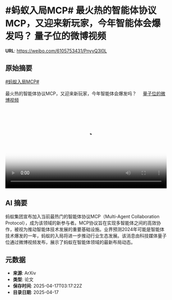 # #蚂蚁入局MCP# 最火热的智能体协议MCP，又迎来新玩家，今年智能体会爆发吗？ 量子位的微博视频

**URL**: https://weibo.com/6105753431/PnyyQ3l0L

## 原始摘要

<a href="https://m.weibo.cn/search?containerid=231522type%3D1%26t%3D10%26q%3D%23%E8%9A%82%E8%9A%81%E5%85%A5%E5%B1%80MCP%23&amp;extparam=%23%E8%9A%82%E8%9A%81%E5%85%A5%E5%B1%80MCP%23" data-hide=""><span class="surl-text">#蚂蚁入局MCP#</span></a> <br><br>最火热的智能体协议MCP，又迎来新玩家，今年智能体会爆发吗？ <a href="https://video.weibo.com/show?fid=1034:5156128040878098" data-hide=""><span class="url-icon"><img style="width: 1rem;height: 1rem" src="https://h5.sinaimg.cn/upload/2015/09/25/3/timeline_card_small_video_default.png" referrerpolicy="no-referrer"></span><span class="surl-text">量子位的微博视频</span></a> <br clear="both"><div style="clear: both"></div><video controls="controls" poster="https://tvax4.sinaimg.cn/orj480/006Fd7o3gy1i0ivv9eal3j30u0140txv.jpg" style="width: 100%"><source src="https://f.video.weibocdn.com/o0/McExYTJ5lx08nwqc2N3a01041200fyHi0E010.mp4?label=mp4_720p&amp;template=720x1280.24.0&amp;ori=0&amp;ps=1CwnkDw1GXwCQx&amp;Expires=1744863431&amp;ssig=kvjQ7UNJM%2B&amp;KID=unistore,video"><source src="https://f.video.weibocdn.com/o0/uf4GDgSflx08nwqbnYW4010412009pnj0E010.mp4?label=mp4_hd&amp;template=540x960.24.0&amp;ori=0&amp;ps=1CwnkDw1GXwCQx&amp;Expires=1744863431&amp;ssig=X53j93mHNQ&amp;KID=unistore,video"><source src="https://f.video.weibocdn.com/o0/DKt9ILwBlx08nwqbc3yU010412004WrK0E010.mp4?label=mp4_ld&amp;template=360x640.24.0&amp;ori=0&amp;ps=1CwnkDw1GXwCQx&amp;Expires=1744863431&amp;ssig=6SQrOdTMoa&amp;KID=unistore,video"><p>视频无法显示，请前往<a href="https://video.weibo.com/show?fid=1034%3A5156128040878098" target="_blank" rel="noopener noreferrer">微博视频</a>观看。</p></video>

## AI 摘要

蚂蚁集团宣布加入当前最热门的智能体协议MCP（Multi-Agent Collaboration Protocol），成为该领域的新参与者。MCP协议旨在实现多智能体之间的高效协作，被视为推动智能体技术发展的重要基础设施。业界预测2024年可能是智能体技术爆发的一年，蚂蚁的入局将进一步推动行业生态发展。该消息由科技媒体量子位通过微博视频发布，展示了蚂蚁在智能体领域的最新布局动态。

## 元数据

- **来源**: ArXiv
- **类型**: 论文
- **保存时间**: 2025-04-17T03:17:22Z
- **目录日期**: 2025-04-17
